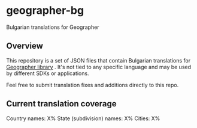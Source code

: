 # geographer-bg
Bulgarian translations for Geographer

## Overview

This repository is a set of JSON files that contain Bulgarian translations for [Geographer library](https://github.com/MenaraSolutions/geographer) . It's not tied
to any specific language and may be used by different SDKs or applications.

Feel free to submit translation fixes and additions directly to this repo.

## Current translation coverage

Country names: X%
State (subdivision) names: X%
Cities: X%